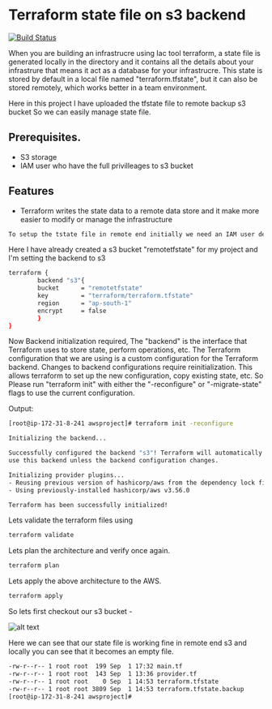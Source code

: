 # Terraform state file on s3 backend 
[![Build Status](https://travis-ci.org/joemccann/dillinger.svg?branch=master)](https://travis-ci.org/joemccann/dillinger)


When you  are building an infrastrucre using Iac tool terraform, a state file  is generated locally in the directory and it contains all the details about your infrastrure  that means it act as a database for your infrastrucre. This state is stored by default in a local file named "terraform.tfstate", but it can also be stored remotely, which works better in a team environment. 

Here in this project I have uploaded the tfstate file to  remote backup s3 bucket So we can easily manage state file.

## Prerequisites.
- S3 storage
- IAM user who have the  full privilleages to s3 bucket 

## Features
- Terraform writes the state data to a remote data store and it  make more easier to modify or    manage the infrastructure

```sh
To setup the tstate file in remote end initially we need an IAM user details wth s3 full access and s3 bucket
```
Here I have already created a s3 bucket  "remotetfstate" for my project and I'm setting the backend to s3

```sh 
terraform {
        backend "s3"{
        bucket      = "remotetfstate"
        key         = "terraform/terraform.tfstate"
        region      = "ap-south-1"
        encrypt     = false
        }
}
```

Now Backend initialization required, The "backend" is the interface that Terraform uses to store state, perform operations, etc.  The Terraform configuration that we are using is  a custom configuration for the Terraform backend. Changes to backend configurations require reinitialization. This allows terraform to set up the new configuration, copy existing state, etc. So Please run "terraform init" with either the "-reconfigure" or "-migrate-state" flags to
use the current configuration.

Output: 

```sh 
[root@ip-172-31-8-241 awsproject]# terraform init -reconfigure

Initializing the backend...

Successfully configured the backend "s3"! Terraform will automatically
use this backend unless the backend configuration changes.

Initializing provider plugins...
- Reusing previous version of hashicorp/aws from the dependency lock file
- Using previously-installed hashicorp/aws v3.56.0

Terraform has been successfully initialized!
```

Lets validate the terraform files using
```sh 
terraform validate
```

Lets plan the architecture and verify once again.

```sh
terraform plan
```
Lets apply the above architecture to the AWS.
```sh 
terraform apply
```
So lets first checkout our s3 bucket -

![alt text](https://github.com/sruthymanohar/Terraform-statefile-on-s3/blob/main/Capture1.PNG)

Here we can see that our state file is working fine in remote end s3  and locally you can see that it becomes an empty file.

```sh 
-rw-r--r-- 1 root root  199 Sep  1 17:32 main.tf
-rw-r--r-- 1 root root  143 Sep  1 13:36 provider.tf
-rw-r--r-- 1 root root    0 Sep  1 14:53 terraform.tfstate
-rw-r--r-- 1 root root 3809 Sep  1 14:53 terraform.tfstate.backup
[root@ip-172-31-8-241 awsproject]#
```

